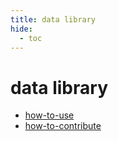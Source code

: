 ```yaml
---
title: data library
hide:
  - toc
---
```


# data library

- [how-to-use](/quickstart/data-library/how-to-use/)  
  <small></small>
- [how-to-contribute](/quickstart/data-library/how-to-contribute/)  
  <small></small>